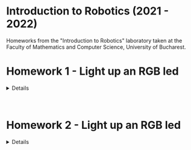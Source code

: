 # Introduction to Robotics (2021 - 2022)

Homeworks from the "Introduction to Robotics" laboratory taken at the Faculty of Mathematics and Computer Science, University of Bucharest.

# Homework 1 - Light up an RGB led
<details>
<br>

## Components

* RBG led (1 minimum)
* potentiometers (3 minimum)
* resistors and wires (per logic)

## Task Requirement

Use a separat potentiometer in controlling each of the color of the RGB led (Red, Green and Blue).  The control must be done with digital electronics (you must read the value of the potentiometer with Arduino, and write a mapped value to each of the pins connected to the led).

## Setup

![setup image 1](./homework_1/assets/setup1.jpeg)

![setup image 2](./homework_1/assets/setup2.jpeg)

## Demo

https://www.youtube.com/watch?v=8zxyjhGv500
</details>

<br>
<br>

# Homework 2 - Light up an RGB led
<details>
<br>

## Components

* 5 LEDs
* 1 button
* 1 buzzer
* resistors and wires (per logic)

## Task Requirement

Building the traffic lights for a crosswalk.

You will use 2 LEDs to represent the traffic lights for people (red and green) and 3 LEDs to represent the traffic lights for cars (red, yellow and green).

The system has the following states:

* State 1 (default, reinstated after state 4 ends): green light for cars, red light for people, no  sounds. Duration: indefinite,  changed by pressing the button.

* State 2 (initiated by counting down 10 seconds after a button press: the light should be yellow for cars, red for people and no sounds. Duration: 3 seconds.

* State 3 (iniated after state 2 ends): red for cars, green for people and a beeping sound from the buzzer at a constant interval.  Duration: 10 seconds.

* State 4 (initiated after state 3 ends): red for cars, blinking green for people and a beeping sound from the buzzer, at a constant interval, faster than the beeping in state 3. This state should last 5 seconds. 

Be  careful: pressing the button in any state other than state 1 should NOT yield any actions.

## Setup

![setup image 1](./homework_2/assets/setup1.jpeg)

![setup image 2](./homework_2/assets/setup2.jpeg)

## Demo

https://www.youtube.com/watch?v=Hli1Vo9i5Wc
</details>
